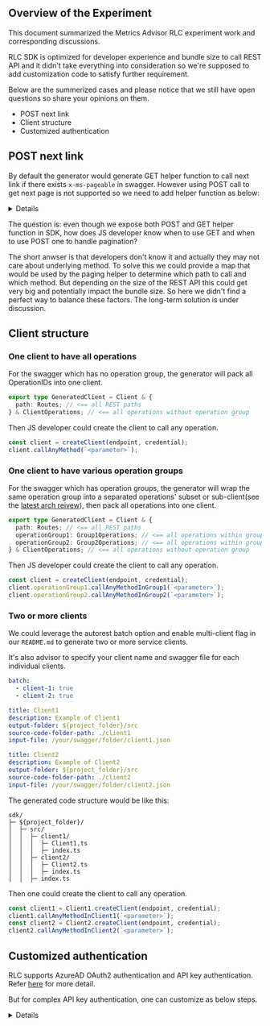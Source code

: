 ## Overview of the Experiment

This document summarized the Metrics Advisor RLC experiment work and corresponding discussions.

RLC SDK is optimized for developer experience and bundle size to call REST API and it didn't take everything into consideration so we're supposed to add customization code to satisfy further requirement.

Below are the summerized cases and please notice that we still have open questions so share your opinions on them.

- POST next link
- Client structure
- Customized authentication

## POST next link

By default the generator would generate GET helper function to call next link if there exists `x-ms-pageable` in swagger. However using POST call to get next page is not supported so we need to add helper function as below:

<details>

### paginatePost helper function

```typescript
export function paginatePost<TResponse extends PathUncheckedResponse>(
  client: Client,
  initialResponse: TResponse,
  options: PagingOptions<TResponse> = {}
): PagedAsyncIterableIterator<PaginateReturn<TResponse>> {
  // Extract element type from initial response
  type TElement = PaginateReturn<TResponse>;
  let firstRun = true;
  // We need to check the response for success before trying to inspect it looking for
  // the properties to use for nextLink and itemName
  checkPagingRequest(initialResponse);
  const { itemName, nextLinkName } = getPaginationProperties(initialResponse);
  const { customGetPage } = options;
  const pagedResult: PagedResult<TElement[]> = {
    firstPageLink: "",
    getPage:
      typeof customGetPage === "function"
        ? customGetPage
        : async (pageLink: string) => {
          const result = firstRun
            ? initialResponse
            : await client.pathUnchecked(pageLink).post({ body: initialResponse.request.body });
          firstRun = false;
          checkPagingRequest(result);
          const nextLink = getNextLink(result.body, nextLinkName);
          const values = getElements<TElement>(result.body, itemName);
          return {
            page: values,
            nextPageLink: nextLink
          };
        }
  };
```

### Sample code

```typescript
const initResponse = await client.getMethodHasPaginition(`<get-parameter>`);
const iterator = paginatePost(client, initResponse); // <== Here to call helper function
let count = 0;
for await (const farmer of iterator) {
  // here to iterate the item one by one
  count++;
}
```

</details>

The question is: even though we expose both POST and GET helper function in SDK, how does JS developer know when to use GET and when to use POST one to handle pagination?

The short anwser is that developers don't know it and actually they may not care about underlying method. To solve this we could provide a map that would be used by the paging helper to determine which path to call and which method. But depending on the size of the REST API this could get very big and potentially impact the bundle size. So here we didn't find a perfect way to balance these factors. The long-term solution is under discussion.

## Client structure

### One client to have all operations

For the swagger which has no operation group, the generator will pack all OperationIDs into one client.

```typescript
export type GeneratedClient = Client & {
  path: Routes; // <== all REST paths
} & ClientOperations; // <== all operations without operation group
```

Then JS developer could create the client to call any operation.

```typescript
const client = createClient(endpoint, credential);
client.callAnyMethod(`<parameter>`);
```

### One client to have various operation groups

For the swagger which has operation groups, the generator will wrap the same operation group into a separated operations' subset or sub-client(see the [latest arch reivew](https://github.com/Azure/autorest/blob/main/docs/openapi/howto/archboard_feedback.md#need-one-clientbuilder-with-sub-clients)), then pack all operations into one client.

```typescript
export type GeneratedClient = Client & {
  path: Routes; // <== all REST paths
  operationGroup1: Group1Operations; // <== all operations within group_1
  operationGroup2: Group2Operations; // <== all operations within group_2
} & ClientOperations; // <== all operations without operation group
```

Then JS developer could create the client to call any operation.

```typescript
const client = createClient(endpoint, credential);
client.operationGroup1.callAnyMethodInGroup1(`<parameter>`);
client.operationGroup2.callAnyMethodInGroup2(`<parameter>`);
```

### Two or more clients

We could leverage the autorest batch option and enable multi-client flag in our `README.md` to generate two or more service clients.

It's also advisor to specify your client name and swagger file for each individual clients.

```yaml $(multi-client)
batch:
  - client-1: true
  - client-2: true
```

```yaml $(client-1) == true
title: Client1
description: Example of Client1
output-folder: ${project_folder}/src
source-code-folder-path: ./client1
input-file: /your/swagger/folder/client1.json
```

```yaml $(client-2) == true
title: Client2
description: Example of Client2
output-folder: ${project_folder}/src
source-code-folder-path: ./client2
input-file: /your/swagger/folder/client2.json
```

The generated code structure would be like this:

```
sdk/
├─ ${project_folder}/
│  ├─ src/
│  │  ├─ client1/
│  │  │  ├─ Client1.ts
│  │  │  ├─ index.ts
│  │  ├─ client2/
│  │  │  ├─ Client2.ts
│  │  │  ├─ index.ts
│  │  ├─ index.ts
```

Then one could create the client to call any operation.

```typescript
const client1 = Client1.createClient(endpoint, credential);
client1.callAnyMethodInClient1(`<parameter>`);
const client2 = Client2.createClient(endpoint, credential);
client2.callAnyMethodInClient2(`<parameter>`);
```

## Customized authentication

RLC supports AzureAD OAuth2 authentication and API key authentication. Refer [here](https://github.com/Azure/autorest/blob/main/docs/generate/authentication.md) for more detail.

But for complex API key authentication, one can customize as below steps.

<details>

### Enable default credential setting

First we enable the default credential setting in `README.md`.

```typescript
add-credentials: true
credential-scopes: https://<endpoint>.azure.com/.default
```

### Generate the client

Then your generation client in the file `./generated/generatedClient.ts` would be like below:

```typescript
export default function createClient(
  endpoint: string,
  credentials: TokenCredential,
  options: ClientOptions = {}
): GeneratedClient {
  const baseUrl = options.baseUrl ?? `${endpoint}/metricsadvisor/v1.0`;

  options = {
    ...options,
    credentials: {
      scopes: ["https://<endpoint>.azure.com/.default"]
    }
  };
...
}
```

### Add the helper function

Add the wrapper function based on your generated function `createClient`, here you could leverage the function `createServiceKeyCredentialPolicy` to do the customisazion.

```typescript
import createGenerateClient from "./generated/generatedClient";

export function createClient(
  endpoint: string,
  credential: TokenCredential | MetricsAdvisorKeyCredential,
  options: ClientOptions = {}
): GeneratedClient {
  if (isTokenCredential(credential)) {
    return createGenerateClient(endpoint, credential, options);
  } else {
    const client = createGenerateClient(endpoint, undefined as any, options);
    const authPolicy = createServiceKeyCredentialPolicy(credential);
    client.pipeline.addPolicy(authPolicy);
    return client;
  }
}
```

</details>

